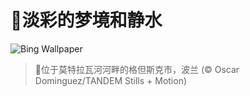 # 🔖淡彩的梦境和静水

![Bing Wallpaper](https://www.bing.com/th?id=OHR.BlueGdansk_ZH-CN3328928509_1920x1080.jpg&rf=LaDigue_1920x1080.jpg&pid=hp)

> 📝位于莫特拉瓦河河畔的格但斯克市，波兰 (© Oscar Dominguez/TANDEM Stills + Motion)
